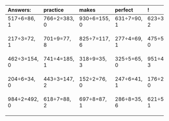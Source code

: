 | Answers: | practice | makes | perfect | ! |
| :--- | :--- | :--- | :--- | :--- |
| 517÷6=86, 1 | 766÷2=383, 0 | 930÷6=155, 0 | 631÷7=90, 1 | 623÷3=207, 2 | 
|   |   |   |   |   | 
|   |   |   |   |   | 
|   |   |   |   |   | 
| 217÷3=72, 1 | 701÷9=77, 8 | 825÷7=117, 6 | 277÷4=69, 1 | 475÷5=95, 0 | 
|   |   |   |   |   | 
|   |   |   |   |   | 
|   |   |   |   |   | 
| 462÷3=154, 0 | 741÷4=185, 1 | 318÷9=35, 3 | 325÷5=65, 0 | 951÷4=237, 3 | 
|   |   |   |   |   | 
|   |   |   |   |   | 
|   |   |   |   |   | 
| 204÷6=34, 0 | 443÷3=147, 2 | 152÷2=76, 0 | 247÷6=41, 1 | 176÷2=88, 0 | 
|   |   |   |   |   | 
|   |   |   |   |   | 
|   |   |   |   |   | 
| 984÷2=492, 0 | 618÷7=88, 2 | 697÷8=87, 1 | 286÷8=35, 6 | 621÷5=124, 1 | 
|   |   |   |   |   | 
|   |   |   |   |   | 
|   |   |   |   |   | 
